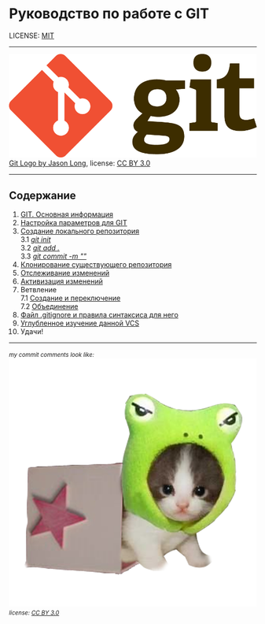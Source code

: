 # **Руководство по работе с GIT**

LICENSE: [MIT](./license.md)

---

![GIT-Logo](./Git-Logo-2Color.png)
[Git Logo by Jason Long](https://git-scm.com/downloads/logos), license: [CC BY 3.0](https://creativecommons.org/licenses/by/3.0/)

---
## Содержание
1. [GIT. Основная информация](./1.md)
2. [Настройка параметров для GIT](./2.md)
3. [Создание локального репозитория](./3.md)   
   3.1 [*git init*](./3.1.md)   
   3.2 [*git add .*](./3.2.md)   
   3.3 [*git commit -m ""*](./3.3.md)  
4. [Клонирование существующего репозитория](./4.md)
5. [Отслеживание изменений](./5.md)
6. [Активизация изменений](./6.md)
7. Ветвление  
   7.1 [Создание и переключение](./7.1.md)   
   7.2 [Объединение](./7.2.md)   
8. [Файл .gitignore и правила синтаксиса для него](./8.md)
9. [Углубленное изучение данной VCS](https://git-scm.com/book/ru/v2)
10. Удачи!
---
*<small>my commit comments look like:</small>* 
![Котик](./klipartz.com.png)  
*<small>license: [CC BY 3.0](https://creativecommons.org/licenses/by/3.0/)</small>*
